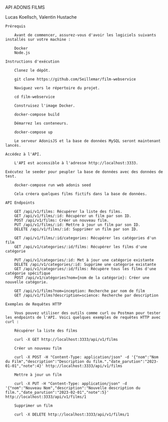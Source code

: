 API ADONIS FILMS

Lucas Koellsch, Valentin Hustache

    Prérequis

        Avant de commencer, assurez-vous d'avoir les logiciels suivants installés sur votre machine :

        Docker
        Node.js

    Instructions d'exécution

        Clonez le dépôt.

        git clone https://github.com/Seillemar/film-webservice

        Naviguez vers le répertoire du projet.

        cd film-webservice

        Construisez l'image Docker.

        docker-compose build

        Démarrez les conteneurs.

        docker-compose up

        Le serveur AdonisJS et la base de données MySQL seront maintenant lancés.

    Accédez à l'API.

        L'API est accessible à l'adresse http://localhost:3333.

    Exécutez le seeder pour peupler la base de données avec des données de test.

        docker-compose run web adonis seed

        Cela créera quelques films fictifs dans la base de données.

    API Endpoints

        GET /api/v1/films: Récupérer la liste des films.
        GET /api/v1/films/:id: Récupérer un film par son ID.
        POST /api/v1/films: Créer un nouveau film.
        PUT /api/v1/films/:id: Mettre à jour un film par son ID.
        DELETE /api/v1/films/:id: Supprimer un film par son ID.

        GET /api/v1/films/:id/categories: Récupérer les catégories d'un film
        GET /api/v1/categories/:id/films: Récupérer les films d'une catégorie

        PUT /api/v1/categories/:id: Met à jour une catégorie existante
        DELETE /api/v1/categories/:id: Supprime une catégorie existante
        GET /api/v1/categories/:id/films: Récupère tous les films d'une catégorie spécifique
        POST /api/v1/catégories?nom={nom de la catégorie}: Créer une nouvelle catégorie.

        GET /api/v1/films?nom=inception: Recherche par nom de film
        GET /api/v1/films?description=science: Recherche par description

    Exemples de Requêtes HTTP

        Vous pouvez utiliser des outils comme curl ou Postman pour tester les endpoints de l'API. Voici quelques exemples de requêtes HTTP avec curl :

        Récupérer la liste des films

        curl -X GET http://localhost:3333/api/v1/films

        Créer un nouveau film

        curl -X POST -H "Content-Type: application/json" -d '{"nom":"Nom du Film","description":"Description du film.","date_parution":"2023-01-01","note":4}' http://localhost:3333/api/v1/films

        Mettre à jour un film

        curl -X PUT -H "Content-Type: application/json" -d '{"nom":"Nouveau Nom","description":"Nouvelle description du film.","date_parution":"2023-02-01","note":5}' http://localhost:3333/api/v1/films/1

        Supprimer un film

        curl -X DELETE http://localhost:3333/api/v1/films/1
